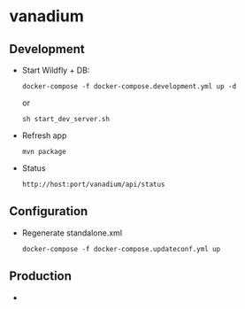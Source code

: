# vanadium

## Development

* Start Wildfly + DB:
 
    `docker-compose -f docker-compose.development.yml up -d`
    
    or 
    
    `sh start_dev_server.sh`
* Refresh app 

    `mvn package`
    
* Status

    `http://host:port/vanadium/api/status`
    

## Configuration

* Regenerate standalone.xml

    `docker-compose -f docker-compose.updateconf.yml up`
    
## Production

* 
